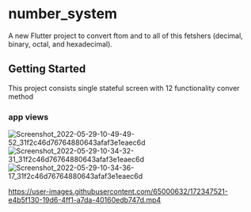 # number_system

A new Flutter project to convert ftom and to all of this fetshers (decimal, binary, octal, and hexadecimal).

## Getting Started

This project consists single stateful screen with 12 functionality conver method 

### app views 


![Screenshot_2022-05-29-10-49-49-52_31f2c46d76764880643afaf3e1eaec6d](https://user-images.githubusercontent.com/65000632/171197513-ffce7b88-e54d-4d8a-9cbe-b6e146bf62f1.jpg)
![Screenshot_2022-05-29-10-34-32-31_31f2c46d76764880643afaf3e1eaec6d](https://user-images.githubusercontent.com/65000632/171197560-606ebfb3-934b-4953-8190-595468687a73.jpg)
![Screenshot_2022-05-29-10-34-36-17_31f2c46d76764880643afaf3e1eaec6d](https://user-images.githubusercontent.com/65000632/171197449-eef0d8b8-2b80-477a-8530-8eb47758e039.jpg)



https://user-images.githubusercontent.com/65000632/172347521-e4b5f130-19d6-4ff1-a7da-40160edb747d.mp4

